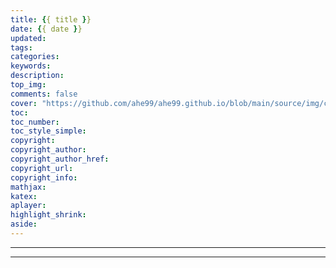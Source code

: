 ```yaml
---
title: {{ title }}
date: {{ date }}
updated:
tags:
categories:
keywords:
description:
top_img:
comments: false
cover: "https://github.com/ahe99/ahe99.github.io/blob/main/source/img/cover/{{ title }}.jpg" #or false
toc:
toc_number:
toc_style_simple:
copyright:
copyright_author:
copyright_author_href:
copyright_url:
copyright_info:
mathjax:
katex:
aplayer:
highlight_shrink:
aside:
---
```

---
<!-- content -->
---